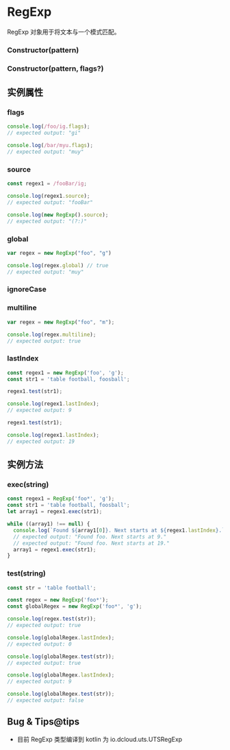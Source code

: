 # RegExp

RegExp 对象用于将文本与一个模式匹配。

### Constructor(pattern)

<!-- UTSJSON.RegExp.Constructor.description -->

<!-- UTSJSON.RegExp.Constructor.param -->

<!-- UTSJSON.RegExp.Constructor.returnValue -->

<!-- UTSJSON.RegExp.Constructor.compatibility -->

<!-- UTSJSON.RegExp.Constructor.tutorial -->

### Constructor(pattern, flags?)

<!-- UTSJSON.RegExp.Constructor_1.description -->

<!-- UTSJSON.RegExp.Constructor_1.param -->

<!-- UTSJSON.RegExp.Constructor_1.returnValue -->

<!-- UTSJSON.RegExp.Constructor_1.compatibility -->

<!-- UTSJSON.RegExp.Constructor_1.tutorial -->

## 实例属性


### flags

<!-- UTSJSON.RegExp.flags.description -->

<!-- UTSJSON.RegExp.flags.param -->

<!-- UTSJSON.RegExp.flags.returnValue -->
```ts
console.log(/foo/ig.flags);
// expected output: "gi"

console.log(/bar/myu.flags);
// expected output: "muy"
```
<!-- UTSJSON.RegExp.flags.compatibility -->

### source

<!-- UTSJSON.RegExp.source.description -->

<!-- UTSJSON.RegExp.source.param -->

<!-- UTSJSON.RegExp.source.returnValue -->
```ts
const regex1 = /fooBar/ig;

console.log(regex1.source);
// expected output: "fooBar"

console.log(new RegExp().source);
// expected output: "(?:)"
```
<!-- UTSJSON.RegExp.source.compatibility -->

### global

<!-- UTSJSON.RegExp.global.description -->

<!-- UTSJSON.RegExp.global.param -->

<!-- UTSJSON.RegExp.global.returnValue -->
```ts
var regex = new RegExp("foo", "g")

console.log(regex.global) // true
// expected output: "muy"
```
<!-- UTSJSON.RegExp.global.compatibility -->

### ignoreCase

<!-- UTSJSON.RegExp.ignoreCase.description -->

<!-- UTSJSON.RegExp.ignoreCase.param -->

<!-- UTSJSON.RegExp.ignoreCase.returnValue -->

<!-- UTSJSON.RegExp.ignoreCase.compatibility -->

### multiline

<!-- UTSJSON.RegExp.multiline.description -->

<!-- UTSJSON.RegExp.multiline.param -->

<!-- UTSJSON.RegExp.multiline.returnValue -->

```ts
var regex = new RegExp("foo", "m");

console.log(regex.multiline);
// expected output: true
```
<!-- UTSJSON.RegExp.multiline.compatibility -->

### lastIndex

<!-- UTSJSON.RegExp.lastIndex.description -->

<!-- UTSJSON.RegExp.lastIndex.param -->

<!-- UTSJSON.RegExp.lastIndex.returnValue -->
```ts
const regex1 = new RegExp('foo', 'g');
const str1 = 'table football, foosball';

regex1.test(str1);

console.log(regex1.lastIndex);
// expected output: 9

regex1.test(str1);

console.log(regex1.lastIndex);
// expected output: 19
```
<!-- UTSJSON.RegExp.lastIndex.compatibility -->


## 实例方法


### exec(string)

<!-- UTSJSON.RegExp.exec.description -->

<!-- UTSJSON.RegExp.exec.param -->

<!-- UTSJSON.RegExp.exec.returnValue -->
```ts
const regex1 = RegExp('foo*', 'g');
const str1 = 'table football, foosball';
let array1 = regex1.exec(str1);

while ((array1) !== null) {
  console.log(`Found ${array1[0]}. Next starts at ${regex1.lastIndex}.`);
  // expected output: "Found foo. Next starts at 9."
  // expected output: "Found foo. Next starts at 19."
  array1 = regex1.exec(str1);
}
```
<!-- UTSJSON.RegExp.exec.compatibility -->

### test(string)

<!-- UTSJSON.RegExp.test.description -->

<!-- UTSJSON.RegExp.test.param -->

<!-- UTSJSON.RegExp.test.returnValue -->
```ts
const str = 'table football';

const regex = new RegExp('foo*');
const globalRegex = new RegExp('foo*', 'g');

console.log(regex.test(str));
// expected output: true

console.log(globalRegex.lastIndex);
// expected output: 0

console.log(globalRegex.test(str));
// expected output: true

console.log(globalRegex.lastIndex);
// expected output: 9

console.log(globalRegex.test(str));
// expected output: false
```
<!-- UTSJSON.RegExp.test.compatibility -->

<!-- UTSJSON.RegExp.tutorial -->

## Bug & Tips@tips

* 目前 RegExp 类型编译到 kotlin 为 io.dcloud.uts.UTSRegExp
